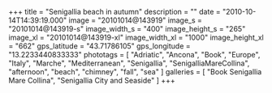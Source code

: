 +++
title = "Senigallia beach in autumn"
description = ""
date = "2010-10-14T14:39:19.000"
image = "20101014@143919"
image_s = "20101014@143919-s"
image_width_s = "400"
image_height_s = "265"
image_xl = "20101014@143919-xl"
image_width_xl = "1000"
image_height_xl = "662"
gps_latitude = "43.71786105"
gps_longitude = "13.2233440833333"
phototags = [ "Adriatic", "Ancona", "Book", "Europe", "Italy", "Marche", "Mediterranean", "Senigallia", "SenigalliaMareCollina", "afternoon", "beach", "chimney", "fall", "sea" ]
galleries = [ "Book Senigallia Mare Collina", "Senigallia City and Seaside" ]
+++
